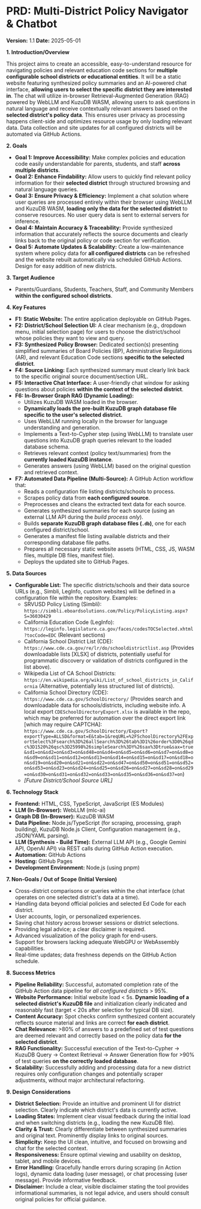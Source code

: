 # PRD: Multi-District Policy Navigator & Chatbot

**Version:** 1.1
**Date:** 2025-05-01

**1. Introduction/Overview**

This project aims to create an accessible, easy-to-understand resource for navigating policies and relevant education code sections for **multiple configurable school districts or educational entities**. It will be a static website featuring synthesized policy summaries and an AI-powered chat interface, **allowing users to select the specific district they are interested in**. The chat will utilize in-browser Retrieval-Augmented Generation (RAG) powered by WebLLM and KuzuDB WASM, allowing users to ask questions in natural language and receive contextually relevant answers based on the **selected district's policy data**. This ensures user privacy as processing happens client-side and optimizes resource usage by only loading relevant data. Data collection and site updates for all configured districts will be automated via GitHub Actions.

**2. Goals**

* **Goal 1: Improve Accessibility:** Make complex policies and education code easily understandable for parents, students, and staff **across multiple districts**.
* **Goal 2: Enhance Findability:** Allow users to quickly find relevant policy information for their **selected district** through structured browsing and natural language queries.
* **Goal 3: Ensure Privacy & Efficiency:** Implement a chat solution where user queries are processed entirely within their browser using WebLLM and KuzuDB WASM, **loading only the data for the selected district** to conserve resources. No user query data is sent to external servers for inference.
* **Goal 4: Maintain Accuracy & Traceability:** Provide synthesized information that accurately reflects the source documents and clearly links back to the original policy or code section for verification.
* **Goal 5: Automate Updates & Scalability:** Create a low-maintenance system where policy data for **all configured districts** can be refreshed and the website rebuilt automatically via scheduled GitHub Actions. Design for easy addition of new districts.

**3. Target Audience**

* Parents/Guardians, Students, Teachers, Staff, and Community Members **within the configured school districts**.

**4. Key Features**

* **F1: Static Website:** The entire application deployable on GitHub Pages.
* **F2: District/School Selection UI:** A clear mechanism (e.g., dropdown menu, initial selection page) for users to choose the district/school whose policies they want to view and query.
* **F3: Synthesized Policy Browser:** Dedicated section(s) presenting simplified summaries of Board Policies (BP), Administrative Regulations (AR), and relevant Education Code sections **specific to the selected district**.
* **F4: Source Linking:** Each synthesized summary must clearly link back to the specific original source document/section URL.
* **F5: Interactive Chat Interface:** A user-friendly chat window for asking questions about policies **within the context of the selected district**.
* **F6: In-Browser Graph RAG (Dynamic Loading):**
    * Utilizes KuzuDB WASM loaded in the browser.
    * **Dynamically loads the pre-built KuzuDB graph database file specific to the user's selected district.**
    * Uses WebLLM running locally in the browser for language understanding and generation.
    * Implements a Text-to-Cypher step (using WebLLM) to translate user questions into KuzuDB graph queries relevant to the loaded database schema.
    * Retrieves relevant context (policy text/summaries) from the **currently loaded KuzuDB instance**.
    * Generates answers (using WebLLM) based on the original question and retrieved context.
* **F7: Automated Data Pipeline (Multi-Source):** A GitHub Action workflow that:
    * Reads a configuration file listing districts/schools to process.
    * Scrapes policy data from **each configured source**.
    * Preprocesses and cleans the extracted text data for each source.
    * Generates synthesized summaries for each source (using an external LLM API during the *build process only*).
    * Builds **separate KuzuDB graph database files (`.db`)**, one for each configured district/school.
    * Generates a manifest file listing available districts and their corresponding database file paths.
    * Prepares all necessary static website assets (HTML, CSS, JS, WASM files, multiple DB files, manifest file).
    * Deploys the updated site to GitHub Pages.

**5. Data Sources**

* **Configurable List:** The specific districts/schools and their data source URLs (e.g., Simbli, LegInfo, custom websites) will be defined in a configuration file within the repository. Examples:
    * SRVUSD Policy Listing (Simbli): `https://simbli.eboardsolutions.com/Policy/PolicyListing.aspx?S=36030429`
    * California Education Code (LegInfo): `https://leginfo.legislature.ca.gov/faces/codesTOCSelected.xhtml?tocCode=EDC` (Relevant sections)
    * California School District List (CDE): `https://www.cde.ca.gov/re/lr/do/schooldistrictlist.asp` (Provides downloadable lists [XLSX] of districts, potentially useful for programmatic discovery or validation of districts configured in the list above).
    * Wikipedia List of CA School Districts: `https://en.wikipedia.org/wiki/List_of_school_districts_in_California` (Alternative, potentially less structured list of districts).
    * California School Directory (CDE): `https://www.cde.ca.gov/SchoolDirectory/` (Provides search and downloadable data for schools/districts, including website info. A local export `CDESchoolDirectoryExport.xlsx` is available in the repo, which may be preferred for automation over the direct export link [which may require CAPTCHA]: `https://www.cde.ca.gov/SchoolDirectory/Export?exportType=ALLSD&format=E&tab=1&reqURL=%2FSchoolDirectory%2FExportSelect%3Fsearch%3D%26allSearch%3D%26tab%3D1%26order%3D0%26qdc%3D1520%26qsc%3D25998%26simpleSearch%3DY%26sax%3Dtrue&sax=true&sd1=on&sd2=on&sd3=on&sd48=on&sd4=on&sd5=on&sd6=on&sd7=on&sd8=on&sd9=on&sd11=on&sd12=on&sd13=on&sd14=on&sd15=on&sd17=on&sd18=on&sd19=on&sd20=on&sd21=on&sd22=on&sd47=on&sd50=on&sd51=on&sd52=on&sd53=on&sd23=on&sd24=on&sd25=on&sd26=on&sd27=on&sd28=on&sd29=on&sd30=on&sd31=on&sd32=on&sd33=on&sd35=on&sd36=on&sd37=on`)
    * *[Future District/School Source URL]*

**6. Technology Stack**

* **Frontend:** HTML, CSS, TypeScript, JavaScript (ES Modules)
* **LLM (In-Browser):** WebLLM (mlc-ai)
* **Graph DB (In-Browser):** KuzuDB WASM
* **Data Pipeline:** Node.js/TypeScript (for scraping, processing, graph building), KuzuDB Node.js Client, Configuration management (e.g., JSON/YAML parsing).
* **LLM (Synthesis - Build Time):** External LLM API (e.g., Google Gemini API, OpenAI API) via REST calls during GitHub Action execution.
* **Automation:** GitHub Actions
* **Hosting:** GitHub Pages
* **Development Environment:** Node.js (using pnpm)

**7. Non-Goals / Out of Scope (Initial Version)**

* Cross-district comparisons or queries within the chat interface (chat operates on one selected district's data at a time).
* Handling data beyond official policies and selected Ed Code for each district.
* User accounts, login, or personalized experiences.
* Saving chat history across browser sessions or district selections.
* Providing legal advice; a clear disclaimer is required.
* Advanced visualization of the policy graph for end-users.
* Support for browsers lacking adequate WebGPU or WebAssembly capabilities.
* Real-time updates; data freshness depends on the GitHub Action schedule.

**8. Success Metrics**

* **Pipeline Reliability:** Successful, automated completion rate of the GitHub Action data pipeline for *all configured districts* > 95%.
* **Website Performance:** Initial website load < 5s. **Dynamic loading of a selected district's KuzuDB file** and initialization clearly indicated and reasonably fast (target < 20s after selection for typical DB size).
* **Content Accuracy:** Spot checks confirm synthesized content accurately reflects source material and links are correct **for each district**.
* **Chat Relevance:** >80% of answers to a predefined set of test questions are deemed relevant and correctly based on the policy data **for the selected district**.
* **RAG Functionality:** Successful execution of the Text-to-Cypher -> KuzuDB Query -> Context Retrieval -> Answer Generation flow for >90% of test queries **on the correctly loaded database**.
* **Scalability:** Successfully adding and processing data for a new district requires only configuration changes and potentially scraper adjustments, without major architectural refactoring.

**9. Design Considerations**

* **District Selection:** Provide an intuitive and prominent UI for district selection. Clearly indicate which district's data is currently active.
* **Loading States:** Implement clear visual feedback during the initial load and when switching districts (e.g., loading the new KuzuDB file).
* **Clarity & Trust:** Clearly differentiate between synthesized summaries and original text. Prominently display links to original sources.
* **Simplicity:** Keep the UI clean, intuitive, and focused on browsing and chat for the selected context.
* **Responsiveness:** Ensure optimal viewing and usability on desktop, tablet, and mobile devices.
* **Error Handling:** Gracefully handle errors during scraping (in Action logs), dynamic data loading (user message), or chat processing (user message). Provide informative feedback.
* **Disclaimer:** Include a clear, visible disclaimer stating the tool provides informational summaries, is not legal advice, and users should consult original policies for official guidance.


